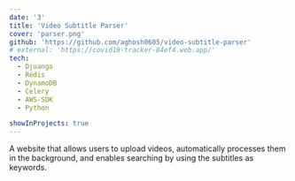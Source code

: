 ```yaml
---
date: '3'
title: 'Video Subtitle Parser'
cover: 'parser.png'
github: 'https://github.com/aghosh0605/video-subtitle-parser'
# external: 'https://covid19-tracker-84ef4.web.app/'
tech:
  - Djuango
  - Redis
  - DynamoDB
  - Celery
  - AWS-SDK
  - Python

showInProjects: true
---
```


A website that allows users to upload videos, automatically processes them in the background, and enables searching by using the subtitles as keywords.

